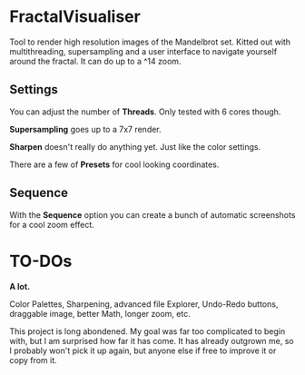 # FractalVisualiser

Tool to render high resolution images of the Mandelbrot set. Kitted out with multithreading, supersampling and a user interface to navigate yourself around the fractal. It can do up to a ^14 zoom.

## Settings

You can adjust the number of **Threads**. Only tested with 6 cores though.

**Supersampling** goes up to a 7x7 render.

**Sharpen** doesn't really do anything yet. Just like the color settings.

There are a few of **Presets** for cool looking coordinates.

## Sequence

With the **Sequence** option you can create a bunch of automatic screenshots for a cool zoom effect.

# TO-DOs

**A lot.**

Color Palettes, Sharpening, advanced file Explorer, Undo-Redo buttons, draggable image, better Math, longer zoom, etc.

This project is long abondened.
My goal was far too complicated to begin with, but I am surprised how far it has come.
It has already outgrown me, so I probably won't pick it up again, but anyone else if free to improve it or copy from it.
